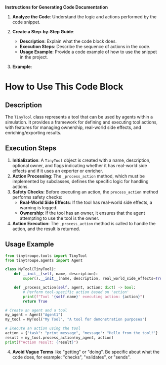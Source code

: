 **Instructions for Generating Code Documentation**

1. **Analyze the Code**: Understand the logic and actions performed by the code snippet.

2. **Create a Step-by-Step Guide**:
    - **Description**: Explain what the code block does.
    - **Execution Steps**: Describe the sequence of actions in the code.
    - **Usage Example**: Provide a code example of how to use the snippet in the project.

3. **Example**:

How to Use This Code Block
=========================================================================================

Description
-------------------------
The `TinyTool` class represents a tool that can be used by agents within a simulation. It provides a framework for defining and executing tool actions, with features for managing ownership, real-world side effects, and enriching/exporting results.

Execution Steps
-------------------------
1. **Initialization**: A `TinyTool` object is created with a name, description, optional owner, and flags indicating whether it has real-world side effects and if it uses an exporter or enricher.
2. **Action Processing**: The `_process_action` method, which must be implemented by subclasses, defines the specific logic for handling actions.
3. **Safety Checks**: Before executing an action, the `process_action` method performs safety checks:
    - **Real-World Side Effects**: If the tool has real-world side effects, a warning is logged.
    - **Ownership**: If the tool has an owner, it ensures that the agent attempting to use the tool is the owner.
4. **Action Execution**: The `_process_action` method is called to handle the action, and the result is returned.

Usage Example
-------------------------

```python
from tinytroupe.tools import TinyTool
from tinytroupe.agents import Agent

class MyTool(TinyTool):
    def __init__(self, name, description):
        super().__init__(name, description, real_world_side_effects=True)

    def _process_action(self, agent, action: dict) -> bool:
        # Perform tool-specific action based on 'action'
        print(f"Tool '{self.name}' executing action: {action}")
        return True

# Create an agent and a tool
my_agent = Agent("Agent1")
my_tool = MyTool("My Tool", "A tool for demonstration purposes")

# Execute an action using the tool
action = {"task": "print_message", "message": "Hello from the tool!"}
result = my_tool.process_action(my_agent, action)
print(f"Action result: {result}")
```

4. **Avoid Vague Terms** like "getting" or "doing". Be specific about what the code does, for example: "checks", "validates", or "sends".